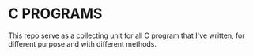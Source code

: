 # C PROGRAMS
This repo serve as a collecting unit for all C program that I've written, for different purpose and with different methods.

